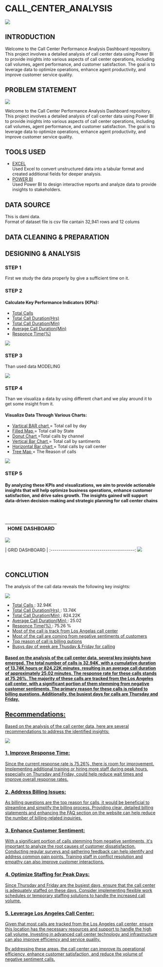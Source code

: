 # CALL_CENTER_ANALYSIS

![](dashboard.png)

## INTRODUCTION

Welcome to the Call Center Performance Analysis Dashboard repository. This project involves a detailed analysis of call center data using Power BI to provide insights into various aspects of call center operations, including call volumes, agent performance, and customer satisfaction. The goal is to leverage data to optimize operations, enhance agent productivity, and improve customer service quality.

## PROBLEM STATEMENT


![](PROBLEM_STATMENT.png)

Welcome to the Call Center Performance Analysis Dashboard repository. This project involves a detailed analysis of call center data using Power BI to provide insights into various aspects of call center operations, including call volumes, agent performance, and customer satisfaction. The goal is to leverage data to optimize operations, enhance agent productivity, and improve customer service quality.

## TOOLS USED

- <u> EXCEL </u> <br>
Used Excel to convert unstructured data into a tabular format and created additional fields for deeper analysis.
- <u> POWER BI  </u> <br>
Used Power BI to design interactive reports and analyze data to provide insights to stakeholders.

## DATA SOURCE

This is dami data. <br>
Format of dataset file is csv file cantain 32,941 rows and 12 colums

## DATA CLEANING & PREPARATION

## DESIGNING & ANALYSIS 

### STEP 1

First we study the data properly by give a sufficient time on it.

### STEP 2

#### Calculate Key Performance Indicators (KPIs):

- <u> Total Calls </u> <br>
- <u> Total Call Duration(Hrs)  </u> <br>
- <u> Total Call Duration(Min) </u> <br>
- <u> Average Call Duration(Min) </u> <br>
- <u> Responce Time(%) </u> <br>

![](kpi.png)

### STEP 3

Than used data MODELING 

![](MODELING.png)

### STEP 4

Than we visualiza a data by using different chart and we play around it to get some insight from it.

#### Visualize Data Through Various Charts:

- <u> Vartical BAR chart </u> = Total call by day <br>
- <u> Filled Map </u> = Total call by State  <br>
- <u> Donut Chart  </u> =Total calls by channel  <br>
- <u> Vertical Bar Chart </u> = Total call by santiments  <br>
- <u> Horizontal Bar chart </u> = Total calls by call center <br>
- <u> Tree Map </u> = The Reason of calls  <br>

![](charts.png)

### STEP 5

#### By analyzing these KPIs and visualizations, we aim to provide actionable insights that will help optimize business operations, enhance customer satisfaction, and drive sales growth. The insights gained will support data-driven decision-making and strategic planning for call center chains

<br>
<br>

|          HOME DASHBOARD                | 
:---------------------------------------:|
 ![](dashboard.png)   

 
|          GRID DASHBOARD               |
:-------------------------------------------:
 ![](grid.png)
 

 <br>

## CONCLUTION

The analysis of the call data reveals the following key insights:

![](conclution.png)

- <u> Total Calls  </u> : 32.94K
- <u> Total Call Duration(Hrs) </u> : 13.74K
- <u> Total Call Duration(Min)  </u> : 824.22K
- <u> Average Call Duration(Min)  </u> : 25.02
- <u> Responce Time(%)  </u> : 75.26 %
- <u> Most of the call is track from Los Angelas call center
- <u> Most of the call are coming from negative sentiments of customers
- <u> Top reason of call is billing qutions
- <u> Busys day of week are Thusday & Friday for calling


#### Based on the analysis of the call center data, several key insights have emerged. The total number of calls is 32.94K, with a cumulative duration of 13.74K hours or 824.22K minutes, resulting in an average call duration of approximately 25.02 minutes. The response rate for these calls stands at 75.26%. The majority of these calls are tracked from the Los Angeles call center, with a significant portion of them stemming from negative customer sentiments. The primary reason for these calls is related to billing questions. Additionally, the busiest days for calls are Thursday and Friday.


## Recommendations:

Based on the analysis of the call center data, here are several recommendations to address the identified insights:

![](recc.png)

### 1. Improve Response Time: 
Since the current response rate is 75.26%, there is room for improvement. Implementing additional training or hiring more staff during peak hours, especially on Thursday and Friday, could help reduce wait times and improve overall response rates.

### 2. Address Billing Issues:
As billing questions are the top reason for calls, it would be beneficial to streamline and simplify the billing process. Providing clear, detailed billing statements and enhancing the FAQ section on the website can help reduce the number of billing-related inquiries.

### 3. Enhance Customer Sentiment: 
With a significant portion of calls stemming from negative sentiments, it's important to analyze the root causes of customer dissatisfaction. Conducting regular surveys and gathering feedback can help identify and address common pain points. Training staff in conflict resolution and empathy can also improve customer interactions.

### 4. Optimize Staffing for Peak Days: 
Since Thursday and Friday are the busiest days, ensure that the call center is adequately staffed on these days. Consider implementing flexible work schedules or temporary staffing solutions to handle the increased call volume.

### 5. Leverage Los Angeles Call Center: 
Given that most calls are tracked from the Los Angeles call center, ensure this location has the necessary resources and support to handle the high call volume. Investing in advanced call center technology and infrastructure can also improve efficiency and service quality.

By addressing these areas, the call center can improve its operational efficiency, enhance customer satisfaction, and reduce the volume of negative sentiment calls.
